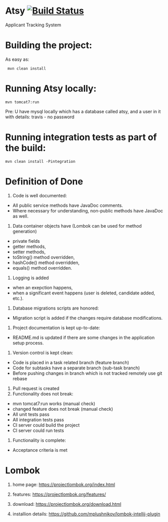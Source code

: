 # Atsy [![Build Status](https://travis-ci.org/epam-debrecen-rft-2015/atsy.svg?branch=master)](https://travis-ci.org/epam-debrecen-rft-2015/atsy)
Applicant Tracking System

Building the project:
=========================
As easy as:

     mvn clean install

Running Atsy locally:
=========================

    mvn tomcat7:run

Pre: U have mysql locally which has a database called atsy, and a user in it with details:
     travis - no password

Running integration tests as part of the build:
===============================================

    mvn clean install -Pintegration

Definition of Done
==================

1. Code is well documented:
  * All public service methods have JavaDoc comments. 
  * Where necessary for understanding, non-public methods have JavaDoc as well. 
1. Data container objects have (Lombok can be used for method generation)
  * private fields
  * getter methods, 
  * setter methods,
  * toString() method overridden, 
  * hashCode() method overridden, 
  * equals() method overridden.
1. Logging is added
  * when an exepction happens,
  * when a significant event happens (user is deleted, candidate added, etc.). 
1. Database migrations scripts are honored:
  * Migration script is added if the changes require database modifications.
1. Project documentation is kept up-to-date:
  * README.md is updated if there are some changes in the application setup process.
1. Version control is kept clean:
  * Code is placed in a task related branch (feature branch)
  * Code for subtasks have a separate branch (sub-task branch)
  * Before pushing changes in branch which is not tracked remotely use git rebase
1. Pull request is created
1. Functionality does not break:
  * mvn tomcat7:run works (manual check)
  * changed feature does not break (manual check)
  * All unit tests pass
  * All integration tests pass
  * CI server could build the project
  * CI server could run tests
1. Functionality is complete:
  * Acceptance criteria is met

Lombok
======

1. home page:
https://projectlombok.org/index.html

1. features:
https://projectlombok.org/features/

1. download:
https://projectlombok.org/download.html

1. installion details:
https://github.com/mplushnikov/lombok-intellij-plugin
